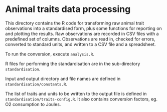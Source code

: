 # Animal traits data processing

This directory contains the R code for transforming raw animal trait
observations into a standardised form, plus some functions for
reporting on and plotting the results.  Raw observations are recorded
in CSV files with a predefined set of columns.  Observations are read
in, checked for errors, converted to standard units, and written to a
CSV file and a spreadsheet.

To run the conversion, execute `analysis.R`.

R files for performing the standardisation are in the sub-directory `standardisation`.

Input and output directory and file names are defined in `standardisation/constants.R`.

The list of traits and units to be written to the output file is
defined in `standardisation/traits-config.R`. It also contains
conversion factors, eg. O2 consumption to Joules.
